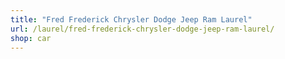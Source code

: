 ```yaml
---
title: "Fred Frederick Chrysler Dodge Jeep Ram Laurel"
url: /laurel/fred-frederick-chrysler-dodge-jeep-ram-laurel/
shop: car
---
```


